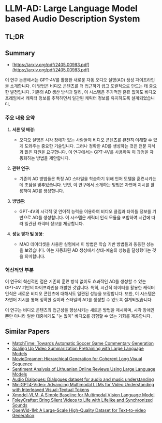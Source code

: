# LLM-AD: Large Language Model based Audio Description System
## TL;DR
## Summary
- [https://arxiv.org/pdf/2405.00983.pdf](https://arxiv.org/pdf/2405.00983.pdf)

이 연구 논문에서는 GPT-4V를 활용한 새로운 자동 오디오 설명(AD) 생성 파이프라인을 소개합니다. 이 방법은 비디오 콘텐츠를 더 접근하기 쉽고 포괄적으로 만드는 데 중요한 발전입니다. 기존의 AD 생산 방식과 달리, 이 시스템은 추가적인 훈련 없이도 비디오 프레임에서 캐릭터 정보를 추적하면서 일관된 캐릭터 정보를 유지하도록 설계되었습니다.

### 주요 내용 요약

1. **서론 및 배경**:
   - 오디오 설명은 시각 장애가 있는 사람들이 비디오 콘텐츠를 완전히 이해할 수 있게 도와주는 중요한 기술입니다. 그러나 정확한 AD를 생성하는 것은 전문 지식과 많은 자원을 요구합니다. 이 연구에서는 GPT-4V를 사용하여 이 과정을 자동화하는 방법을 제안합니다.

2. **관련 연구**:
   - 기존의 AD 방법들은 특정 AD 스타일을 학습하기 위해 언어 모델을 훈련시키는 데 초점을 맞추었습니다. 반면, 이 연구에서 소개하는 방법은 자연어 지시를 활용하여 AD를 생성합니다.

3. **방법론**:
   - GPT-4V의 시각적 및 언어적 능력을 이용하여 비디오 클립과 타이틀 정보를 기반으로 AD를 생성합니다. 이 시스템은 캐릭터 인식 모듈을 포함하여 시간에 따라 일관된 캐릭터 정보를 제공합니다.

4. **성능 평가 및 응용**:
   - MAD 데이터셋을 사용한 실험에서 이 방법은 학습 기반 방법들과 동등한 성능을 보였습니다. 이는 자동화된 AD 생성에서 상태-예술의 성능을 달성했다는 것을 의미합니다.

### 혁신적인 부분
이 연구의 혁신적인 점은 기존의 훈련 방식 없이도 효과적인 AD를 생성할 수 있는 GPT-4V 기반의 파이프라인을 개발한 것입니다. 특히, 시간적 데이터를 활용한 캐릭터 인식은 새로운 비디오 콘텐츠에 대해서도 일관된 성능을 보장합니다. 또한, 이 시스템은 자연어 지시를 통해 정확한 길이와 스타일의 AD를 생성할 수 있도록 설계되었습니다.

이 연구는 비디오 콘텐츠의 접근성을 향상시키는 새로운 방법을 제시하며, 시각 장애인 뿐만 아니라 일반 대중에게도 "눈 없이" 비디오를 경험할 수 있는 기회를 제공합니다.

## Similar Papers
- [MatchTime: Towards Automatic Soccer Game Commentary Generation](2406.18530.md)
- [Scaling Up Video Summarization Pretraining with Large Language Models](2404.03398.md)
- [MovieDreamer: Hierarchical Generation for Coherent Long Visual Sequence](2407.16655.md)
- [Sentiment Analysis of Lithuanian Online Reviews Using Large Language Models](2407.19914.md)
- [Audio Dialogues: Dialogues dataset for audio and music understanding](2404.07616.md)
- [MiniGPT4-Video: Advancing Multimodal LLMs for Video Understanding with Interleaved Visual-Textual Tokens](2404.03413.md)
- [Xmodel-VLM: A Simple Baseline for Multimodal Vision Language Model](2405.09215.md)
- [FoleyCrafter: Bring Silent Videos to Life with Lifelike and Synchronized Sounds](2407.01494.md)
- [OpenVid-1M: A Large-Scale High-Quality Dataset for Text-to-video Generation](2407.02371.md)
